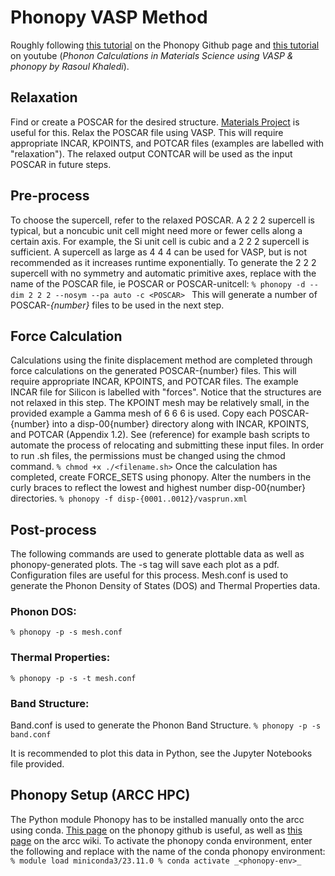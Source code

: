 # Phonopy VASP Method
Roughly following [this tutorial](https://phonopy.github.io/phonopy/vasp.html) on the Phonopy Github page and [this tutorial](https://www.youtube.com/watch?v=FX7WjL074g4) on youtube (_Phonon Calculations in Materials Science using VASP & phonopy by Rasoul Khaledi_).

## Relaxation
Find or create a POSCAR for the desired structure. [Materials Project](https://next-gen.materialsproject.org/materials) is useful for this. Relax the POSCAR file using VASP. This will require appropriate INCAR, KPOINTS, and POTCAR files (examples are labelled with "relaxation"). The relaxed output CONTCAR will be used as the input POSCAR in future steps.
## Pre-process
To choose the supercell, refer to the relaxed POSCAR. A 2 2 2 supercell is typical, but a noncubic unit cell might need more or fewer cells along a certain axis. For example, the Si unit cell is cubic and a 2 2 2 supercell is sufficient. A supercell as large as 4 4 4 can be used for VASP, but is not recommended as it increases runtime exponentially.
To generate the 2 2 2 supercell with no symmetry and automatic primitive axes, replace <POSCAR> with the name of the POSCAR file, ie POSCAR or POSCAR-unitcell:
`% phonopy -d --dim 2 2 2 --nosym --pa auto -c <POSCAR> `
This will generate a number of POSCAR-_{number}_ files to be used in the next step.
## Force Calculation
Calculations using the finite displacement method are completed through force calculations on the generated POSCAR-{number} files. This will require appropriate INCAR, KPOINTS, and POTCAR files. The example INCAR file for Silicon is labelled with "forces".
Notice that the structures are not relaxed in this step. The KPOINT mesh may be relatively small, in the provided example a Gamma mesh of 6 6 6 is used. 
Copy each POSCAR-{number} into a disp-00{number} directory along with INCAR, KPOINTS, and POTCAR (Appendix 1.2). See (reference) for example bash scripts to automate the process of relocating and submitting these input files. In order to run .sh files, the permissions must be changed using the chmod command.
`% chmod +x ./<filename.sh>`
Once the calculation has completed, create FORCE_SETS using phonopy. Alter the numbers in the curly braces to reflect the lowest and highest number disp-00{number} directories.
`% phonopy -f disp-{0001..0012}/vasprun.xml`
## Post-process
The following commands are used to generate plottable data as well as phonopy-generated plots. The -s tag will save each plot as a pdf. Configuration files are useful for this process. Mesh.conf is used to generate the Phonon Density of States (DOS) and Thermal Properties data.
### Phonon DOS:
`% phonopy -p -s mesh.conf`
### Thermal Properties:
`% phonopy -p -s -t mesh.conf`
### Band Structure:
Band.conf is used to generate the Phonon Band Structure.
`% phonopy -p -s band.conf`

It is recommended to plot this data in Python, see the Jupyter Notebooks file provided. 
## Phonopy Setup (ARCC HPC)
The Python module Phonopy has to be installed manually onto the arcc using conda. [This page](https://phonopy.github.io/phonopy/install.html) on the phonopy github is useful, as well as [this page](https://arccwiki.atlassian.net/wiki/spaces/DOCUMENTAT/pages/7504145/Miniconda#Install-Packages-into-a-Miniconda-Environment-in-Your-Home-Directory) on the arcc wiki. To activate the phonopy conda environment, enter the following and replace <phonopy-env> with the name of the conda phonopy environment:
`% module load miniconda3/23.11.0
% conda activate _<phonopy-env>_`
